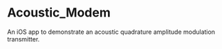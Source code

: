 # Acoustic_Modem
An iOS app to demonstrate an acoustic quadrature amplitude modulation transmitter.  
